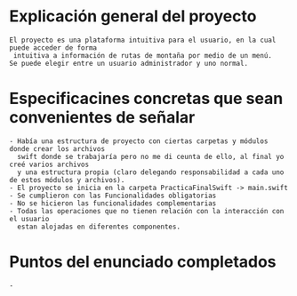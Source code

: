 # **Explicación general del proyecto**
	El proyecto es una plataforma intuitiva para el usuario, en la cual puede acceder de forma
	 intuitiva a información de rutas de montaña por medio de un menú.
	Se puede elegir entre un usuario administrador y uno normal.
# **Especificacines concretas que sean convenientes de señalar**
	- Había una estructura de proyecto con ciertas carpetas y módulos donde crear los archivos 
	  swift donde se trabajaría pero no me di ceunta de ello, al final yo creé varios archivos 
	  y una estructura propia (claro delegando responsabilidad a cada uno de estos módulos y archivos).
	- El proyecto se inicia en la carpeta PracticaFinalSwift -> main.swift
	- Se cumplieron con las Funcionalidades obligatorias
	- No se hicieron las funcionalidades complementarias
	- Todas las operaciones que no tienen relación con la interacción con el usuario 
	  estan alojadas en diferentes componentes.
# **Puntos del enunciado completados**
	- 
